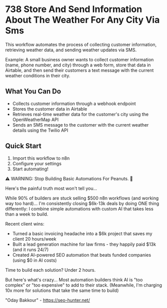 # 738 Store And Send Information About The Weather For Any City Via Sms

This workflow automates the process of collecting customer information, retrieving weather data, and sending weather updates via SMS.

Example: A small business owner wants to collect customer information (name, phone number, and city) through a web form, store that data in Airtable, and then send their customers a text message with the current weather conditions in their city.

## What You Can Do
- Collects customer information through a webhook endpoint
- Stores the customer data in Airtable
- Retrieves real-time weather data for the customer's city using the OpenWeatherMap API
- Sends an SMS message to the customer with the current weather details using the Twilio API

## Quick Start
1. Import this workflow to n8n
2. Configure your settings
3. Start automating!

⚠️ WARNING: Stop Building Basic Automations For Peanuts. 🚫

Here's the painful truth most won't tell you...

While 90% of builders are stuck selling $500 n8n workflows (and working way too hard)...
I'm consistently closing $6k-13k deals by doing ONE thing differently:
I combine simple automations with custom AI that takes less than a week to build.

Recent client wins:
* Turned a basic invoicing headache into a $6k project that saves my client 20 hours/week
* Built a lead generation machine for law firms - they happily paid $13k (and it runs 24/7)
* Created AI-powered SEO automation that beats funded companies (using $0 in AI costs)

Time to build each solution? Under 2 hours.

But here's what's crazy...
Most automation builders think AI is "too complex" or "too expensive" to add to their stack.
(Meanwhile, I'm charging 10x more for solutions that take the same time to build)

"Oday Bakkour" - https://seo-hunter.net/
